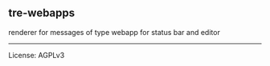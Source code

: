 tre-webapps
---

renderer for messages of type webapp for status bar and editor

---
License: AGPLv3
